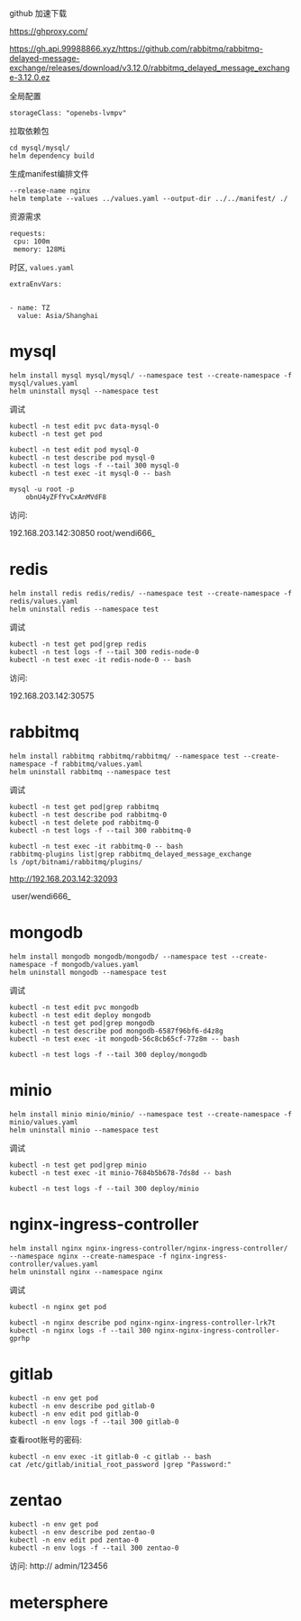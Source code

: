 github 加速下载

https://ghproxy.com/

https://gh.api.99988866.xyz/https://github.com/rabbitmq/rabbitmq-delayed-message-exchange/releases/download/v3.12.0/rabbitmq_delayed_message_exchange-3.12.0.ez





全局配置

```
storageClass: "openebs-lvmpv"
```

拉取依赖包

```
cd mysql/mysql/
helm dependency build
```

生成manifest编排文件

```
--release-name nginx
helm template --values ../values.yaml --output-dir ../../manifest/ ./
```

资源需求

```
requests:
 cpu: 100m
 memory: 128Mi
```

时区, ` values.yaml `

```
extraEnvVars:


- name: TZ
  value: Asia/Shanghai
```



# mysql



```
helm install mysql mysql/mysql/ --namespace test --create-namespace -f mysql/values.yaml
helm uninstall mysql --namespace test
```



调试

```
kubectl -n test edit pvc data-mysql-0
kubectl -n test get pod

kubectl -n test edit pod mysql-0
kubectl -n test describe pod mysql-0
kubectl -n test logs -f --tail 300 mysql-0
kubectl -n test exec -it mysql-0 -- bash
```

```shell
mysql -u root -p
	obnU4yZFfYvCxAnMVdF8
```


访问:

192.168.203.142:30850
		root/wendi666_

# redis

```
helm install redis redis/redis/ --namespace test --create-namespace -f redis/values.yaml
helm uninstall redis --namespace test
```

调试

```
kubectl -n test get pod|grep redis
kubectl -n test logs -f --tail 300 redis-node-0
kubectl -n test exec -it redis-node-0 -- bash
```



访问:

192.168.203.142:30575



# rabbitmq

```
helm install rabbitmq rabbitmq/rabbitmq/ --namespace test --create-namespace -f rabbitmq/values.yaml
helm uninstall rabbitmq --namespace test
```

调试

```
kubectl -n test get pod|grep rabbitmq
kubectl -n test describe pod rabbitmq-0
kubectl -n test delete pod rabbitmq-0
kubectl -n test logs -f --tail 300 rabbitmq-0
```



```
kubectl -n test exec -it rabbitmq-0 -- bash
rabbitmq-plugins list|grep rabbitmq_delayed_message_exchange
ls /opt/bitnami/rabbitmq/plugins/
```



http://192.168.203.142:32093

​	user/wendi666_





# mongodb

```
helm install mongodb mongodb/mongodb/ --namespace test --create-namespace -f mongodb/values.yaml
helm uninstall mongodb --namespace test
```

调试

```
kubectl -n test edit pvc mongodb
kubectl -n test edit deploy mongodb
kubectl -n test get pod|grep mongodb
kubectl -n test describe pod mongodb-6587f96bf6-d4z8g
kubectl -n test exec -it mongodb-56c8cb65cf-77z8m -- bash

kubectl -n test logs -f --tail 300 deploy/mongodb

```



# minio

```
helm install minio minio/minio/ --namespace test --create-namespace -f minio/values.yaml
helm uninstall minio --namespace test
```

调试

```
kubectl -n test get pod|grep minio
kubectl -n test exec -it minio-7684b5b678-7ds8d -- bash

kubectl -n test logs -f --tail 300 deploy/minio
```





# nginx-ingress-controller

```
helm install nginx nginx-ingress-controller/nginx-ingress-controller/ --namespace nginx --create-namespace -f nginx-ingress-controller/values.yaml
helm uninstall nginx --namespace nginx
```

调试

```
kubectl -n nginx get pod

kubectl -n nginx describe pod nginx-nginx-ingress-controller-lrk7t
kubectl -n nginx logs -f --tail 300 nginx-nginx-ingress-controller-gprhp
```



# gitlab

```
kubectl -n env get pod
kubectl -n env describe pod gitlab-0
kubectl -n env edit pod gitlab-0
kubectl -n env logs -f --tail 300 gitlab-0
```

查看root账号的密码:

```
kubectl -n env exec -it gitlab-0 -c gitlab -- bash
cat /etc/gitlab/initial_root_password |grep "Password:"
```



# zentao

```
kubectl -n env get pod
kubectl -n env describe pod zentao-0
kubectl -n env edit pod zentao-0
kubectl -n env logs -f --tail 300 zentao-0
```



访问: http://				admin/123456

# metersphere

